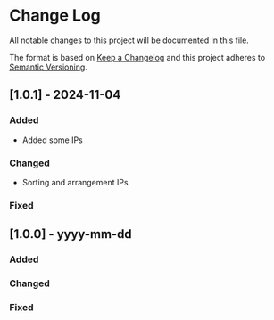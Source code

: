 # Change Log
All notable changes to this project will be documented in this file.

The format is based on [Keep a Changelog](http://keepachangelog.com/)
and this project adheres to [Semantic Versioning](http://semver.org/).

## [1.0.1] - 2024-11-04

### Added
- Added some IPs

### Changed
- Sorting and arrangement IPs

### Fixed

## [1.0.0] - yyyy-mm-dd

### Added

### Changed

### Fixed
